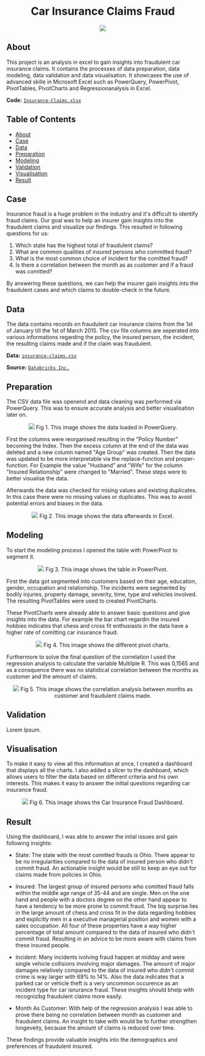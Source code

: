 <h1 align="center">Car Insurance Claims Fraud</h1>

<p align="center">
  <img src="https://upload.wikimedia.org/wikipedia/commons/thumb/8/8d/Microsoft_Excel_Logo_%282013-2019%29.svg/192px-Microsoft_Excel_Logo_%282013-2019%29.svg.png"/>
</p>

## About

This project is an analysis in excel to gain insights into fraudulent car insurance claims. It contains the processes of data preparation, data modeling, data validation and data visualisation. It showcases the use of advanced skille in Microsoft Excel such as PowerQuery, PowerPivot, PivotTables, PivotCharts and Regressionanalysis in Excel.

**Code:** [`Insurance-Claims.xlsx`](https://github.com/blackcrowX/Data-Analysis-Portfolio/blob/main/Project-I/Insurance-Claims.xlsx)

## Table of Contents
- [About](https://github.com/blackcrowX/Data-Analysis-Portfolio/blob/main/Project-I/readme.md#about)
- [Case](https://github.com/blackcrowX/Data-Analysis-Portfolio/blob/main/Project-I/readme.md#case)
- [Data](https://github.com/blackcrowX/Data-Analysis-Portfolio/blob/main/Project-I/readme.md#data)
- [Preparation](https://github.com/blackcrowX/Data-Analysis-Portfolio/blob/main/Project-I/readme.md#preparation)
- [Modeling](https://github.com/blackcrowX/Data-Analysis-Portfolio/blob/main/Project-I/readme.md#modeling)
- [Validation](https://github.com/blackcrowX/Data-Analysis-Portfolio/blob/main/Project-I/readme.md#validation)
- [Visualisation](https://github.com/blackcrowX/Data-Analysis-Portfolio/blob/main/Project-I/readme.md#visualisation)
- [Result](https://github.com/blackcrowX/Data-Analysis-Portfolio/blob/main/Project-I/readme.md#result)

## Case

Insurance fraud is a huge problem in the industry and it's difficult to identify fraud claims. Our goal was to help an insurer gain insights into the fraudulent claims and visualize our findings. This resulted in following questions for us:

1. Which state has the highest total of fraudulent claims?
2. What are common qualities of insured persons who committed fraud?
3. What is the most common choice of incident for the comitted fraud?
4. Is there a correlation between the month as as customer and if a fraud was comitted?

By answering these questions, we can help the insurer gain insights into the fraudulent cases and which claims to double-check in the future.

## Data

The data contains records on fraudulent car insurance claims from the 1st of January till the 1st of March 2015. The csv file columns are seperated into various informations regarding the policy, the insured person, the incident, the resulting claims made and if the claim was fraudulent.

**Data:** [`insurance-claims.csv`](https://github.com/blackcrowX/Data-Analysis-Portfolio/blob/main/Project-I/insurance-claims.csv)

**Source:** [`Databricks Inc.`](https://databricks-prod-cloudfront.cloud.databricks.com/public/4027ec902e239c93eaaa8714f173bcfc/4954928053318020/1058911316420443/167703932442645/latest.html)

## Preparation

The CSV data file was openend and data cleaning was performed via PowerQuery. This was to ensure accurate analysis and better visualisation later on.


<p align="center">
  <img src="https://i.postimg.cc/t90wXBJ8/Screenshot-3.jpg"/>
  Fig 1. This image shows the data loaded in PowerQuery.
</p>


First the columns were reorganised resulting in the "Policy Number" becoming the Index. Then the excess column at the end of the data was deleted and a new column named "Age Group" was created. Then the data was updated to be more interpretable via the replace-function and proper-function. For Example the value "Husband" and "Wife" for the column "Insured Relationship" were changed to "Married". These steps were to better visualise the data.

Afterwards the data was checked for mising values and existing duplicates. In this case there were no missing values or duplicates. This was to avoid potential errors and biases in the data.


<p align="center">
  <img src="https://i.postimg.cc/QXx9x44g/Screenshot-7.jpg"/>
  Fig 2. This image shows the data afterwards in Excel.
</p>


## Modeling

To start the modeling process I opened the table with PowerPivot to segment it.


<p align="center">
  <img src="https://i.postimg.cc/PthSdhzN/Screenshot-11.jpg"/>
  Fig 3. This image shows the table in PowerPivot.
</p>


First the data got segmented into customers based on their age, education, gender, occupation and relationship. The incidents were segmented by bodily injuries, property damage, severity, time, type and vehicles involved. The resulting PivotTables were used to created PivotCharts. 

These PivotCharts were already able to answer basic questions and give insights into the data. For example the bar chart regardin the insured hobbies indicates that chess and cross fit enthusiasts in the data have a higher rate of comitting car insurance fraud.


<p align="center">
  <img src="https://i.postimg.cc/VmZTW8Nr/Screenshot-10.jpg"/>
  Fig 4. This image shows the different pivot charts.
</p>


Furthermore to solve the final question of the correlation I used the regression analysis to calculate the variable Multilple R. This was 0,1565 and as a consquence there was no statistical correlation between the months as customer and the amount of claims.


<p align="center">
  <img src="https://i.postimg.cc/wqVdTzvF/Screenshot-9.jpg"/>
  Fig 5. This image shows the correlation analysis between months as customer and fraudulent claims made.
</p>


## Validation

Lorem Ipsum.

## Visualisation

To make it easy to view all this information at once, I created a dashboard that displays all the charts. I also added a slicer to the dashboard, which allows users to filter the data based on different criteria and his own interests. This makes it easy to answer the initial questions regarding car insurance fraud.


<p align="center">
  <img src="https://i.postimg.cc/wqVdTzvF/Screenshot-9.jpg"/>
  Fig 6. This image shows the Car Insurance Fraud Dashboard.
</p>


## Result

Using the dashboard, I was able to answer the intial issues and gain following insights:

- State: The state with the most comitted frauds is Ohio. There appear to be no irregularities compared to the data of insured person who didn't commit fraud. An actionable insight would be still to keep an eye out for claims made from policies in Ohio.

-	Insured: The largest group of insured persons who comitted fraud falls within the middle age range of 35-44 and are single. Men on the one hand and people with a doctors degree on the other hand appear to have a tendency to be more prone to commit fraud. The big surprise lies in the large amount of chess and cross fit in the data regarding hobbies and explicitly men in a executive managerial position and women with a sales occupation. All four of these properties have a way higher percentage of total amount compared to the data of insured who didn't commit fraud. Resulting in an advice to be more aware with claims from these insured people.

-	Incident: Many incidents ivolving fraud happen at midday and were single vehicle collisions involving major damages. The amount of major damages relatively compared to the data of insured who didn't commit crime is way larger with 69% to 14%. Also the data indicates that a parked car or vehicle theft is a very uncommon occurence as an incident type for car isnurance fraud. These insights should bhelp with recognizibg fraudulent claims more easily.

-	Month As Customer: With help of the regression analysis I was able to prove there being no correlation between month as customer and fraudulent claims. An insight to take with would be to further strengthen longeveity, because the amount of claims is reduced over time.


These findings provide valuable insights into the demographics and preferences of fraudulent insured.
